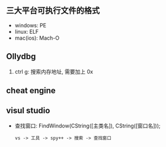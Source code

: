 

## 三大平台可执行文件的格式

- windows: PE
- linux: ELF
- mac(ios): Mach-O

## Ollydbg

1. ctrl g: 搜索内存地址, 需要加上 0x

## cheat engine

## visul studio

- 查找窗口: FindWindow(CString([主类名]), CString([窗口名]));
    
    `vs -> 工具 -> spy++ -> 搜索 -> 查找窗口`
